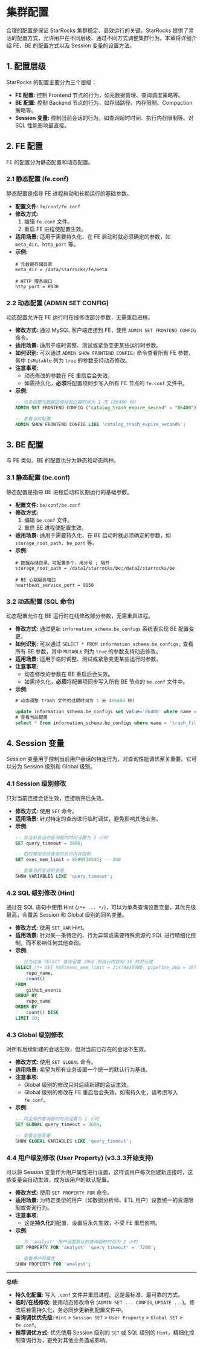 # 集群配置

合理的配置是保证 StarRocks 集群稳定、高效运行的关键。StarRocks 提供了灵活的配置方式，允许用户在不同层级、通过不同方式调整集群行为。本章将详细介绍 FE、BE 的配置方式以及 Session 变量的设置方法。

## 1. 配置层级

StarRocks 的配置主要分为三个层级：

*   **FE 配置:** 控制 Frontend 节点的行为，如元数据管理、查询调度策略等。
*   **BE 配置:** 控制 Backend 节点的行为，如存储路径、内存限制、Compaction 策略等。
*   **Session 变量:** 控制当前会话的行为，如查询超时时间、执行内存限制等。对 SQL 性能影响最直接。

## 2. FE 配置

FE 的配置分为静态配置和动态配置。

### 2.1 静态配置 (fe.conf)

静态配置是指导 FE 进程启动和长期运行的基础参数。

*   **配置文件:** `fe/conf/fe.conf`
*   **修改方式:**
    1.  编辑 `fe.conf` 文件。
    2.  重启 FE 进程使配置生效。
*   **适用场景:** 适用于需要持久化、在 FE 启动时就必须确定的参数，如 `meta_dir`、`http_port` 等。
*   **示例:**
    ```properties
    # 元数据存储目录
    meta_dir = /data/starrocks/fe/meta

    # HTTP 服务端口
    http_port = 8030
    ```

### 2.2 动态配置 (ADMIN SET CONFIG)

动态配置允许在 FE 运行时在线修改部分参数，无需重启进程。

*   **修改方式:** 通过 MySQL 客户端连接到 FE，使用 `ADMIN SET FRONTEND CONFIG` 命令。
*   **适用场景:** 适用于临时调整、测试或紧急变更某些运行时参数。
*   **如何识别:** 可以通过 `ADMIN SHOW FRONTEND CONFIG;` 命令查看所有 FE 参数，其中 `IsMutable` 列为 `true` 的参数支持动态修改。
*   **注意事项:**
    *   动态修改的参数在 FE 重启后会失效。
    *   如需持久化，**必须**将配置项同步写入所有 FE 节点的 `fe.conf` 文件中。
*   **示例:**
    ```sql
    -- 动态调整元数据回收站的过期时间为 1 天 (86400 秒)
    ADMIN SET FRONTEND CONFIG ("catalog_trash_expire_second" = "86400");

    -- 查看当前配置
    ADMIN SHOW FRONTEND CONFIG LIKE 'catalog_trash_expire_second%';
    ```

## 3. BE 配置

与 FE 类似，BE 的配置也分为静态和动态两种。

### 3.1 静态配置 (be.conf)

静态配置是指导 BE 进程启动和长期运行的基础参数。

*   **配置文件:** `be/conf/be.conf`
*   **修改方式:**
    1.  编辑 `be.conf` 文件。
    2.  重启 BE 进程使配置生效。
*   **适用场景:** 适用于需要持久化、在 BE 启动时就必须确定的参数，如 `storage_root_path`、`be_port` 等。
*   **示例:**
    ```properties
    # 数据存储目录，可配置多个，用分号 ; 隔开
    storage_root_path = /data1/starrocks/be;/data2/starrocks/be

    # BE 心跳服务端口
    heartbeat_service_port = 9050
    ```

### 3.2 动态配置 (SQL 命令)

动态配置允许在 BE 运行时在线修改部分参数，无需重启进程。

*   **修改方式:** 通过更新 `information_schema.be_configs` 系统表实现 BE 配置变更。
*   **如何识别:** 可以通过 `SELECT * FROM information_schema.be_configs;` 查看所有 BE 参数，其中 `MUTABLE` 列为 `true` 的参数支持动态修改。
*   **适用场景:** 适用于临时调整、测试或紧急变更某些运行时参数。
*   **注意事项:**
    *   动态修改的参数在 BE 重启后会失效。
    *   如需持久化，**必须**将配置项同步写入所有 BE 节点的 `be.conf` 文件中。
*   **示例:**
    ```sql
    # 动态调整 trash 文件的过期时间为 1 天 (86400 秒)

    update information_schema.be_configs set value='86400' where name = 'trash_file_expire_time_sec';
    # 查看当前配置 
    select * from information_schema.be_configs where name = 'trash_file_expire_time_sec';
    ```

## 4. Session 变量

Session 变量用于控制当前用户会话的特定行为，对查询性能调优至关重要。它可以分为 Session 级别和 Global 级别。

### 4.1 Session 级别修改

只对当前连接会话生效，连接断开后失效。

*   **修改方式:** 使用 `SET` 命令。
*   **适用场景:** 针对特定的查询进行临时调优，避免影响其他业务。
*   **示例:**
    ```sql
    -- 将当前会话的查询超时时间设置为 1 小时
    SET query_timeout = 3600;

    -- 临时增加当前查询的执行内存限制
    SET exec_mem_limit = 8589934592; -- 8GB

    -- 查看当前会话的变量
    SHOW VARIABLES LIKE 'query_timeout';
    ```

### 4.2 SQL 级别修改 (Hint)

通过在 SQL 语句中使用 Hint (`/*+ ... */`)，可以为单条查询设置变量，其优先级最高，会覆盖 Session 和 Global 级别的同名变量。

*   **修改方式:** 使用 `SET_VAR` Hint。
*   **适用场景:** 针对某一条特定的、行为异常或需要特殊资源的 SQL 进行精细化控制，而不影响任何其他查询。
*   **示例:**
    ```sql
    -- 仅为这条 SELECT 查询设置 20GB 的执行内存和 16 的并行度
    SELECT /*+ SET_VAR(exec_mem_limit = 21474836480, pipeline_dop = 16) */
        repo_name,
        count()
    FROM
        github_events
    GROUP BY
        repo_name
    ORDER BY
        count() DESC
    LIMIT 10;
    ```

### 4.3 Global 级别修改

对所有后续新建的会话生效，但对当前已存在的会话不生效。

*   **修改方式:** 使用 `SET GLOBAL` 命令。
*   **适用场景:** 希望为所有业务设置一个统一的默认行为基线。
*   **注意事项:**
    *   Global 级别的修改只对后续新建的会话生效。
    *   Global 级别的修改在 FE 重启后会失效，如需持久化，请考虑写入 `fe.conf`。
*   **示例:**
    ```sql
    -- 将全局的查询超时时间设置为 1 小时
    SET GLOBAL query_timeout = 3600;

    -- 查看全局变量
    SHOW GLOBAL VARIABLES LIKE 'query_timeout';
    ```

### 4.4 用户级别修改 (User Property) (v3.3.3开始支持)

可以将 Session 变量作为用户属性进行设置，这样该用户每次创建新连接时，这些变量会自动生效，成为该用户的默认配置。

*   **修改方式:** 使用 `SET PROPERTY FOR` 命令。
*   **适用场景:** 为特定类型的用户（如数据分析师、ETL 用户）设置统一的资源限制或查询行为。
*   **注意事项:**
    *   这是**持久化**的配置，设置后永久生效，不受 FE 重启影响。
*   **示例:**
    ```sql
    -- 为 'analyst' 用户设置默认的查询超时时间为 2 小时
    SET PROPERTY FOR 'analyst' 'query_timeout' = '7200';

    -- 查看用户的属性
    SHOW PROPERTY FOR 'analyst';
    ```

---

**总结:**

*   **持久化配置:** 写入 `.conf` 文件并重启进程。这是最标准、最可靠的方式。
*   **临时/在线修改:** 使用动态修改命令 (`ADMIN SET ... CONFIG`, `UPDATE ...`)。修改后若需持久化，务必同步更新到配置文件中。
*   **查询调优优先级:** `Hint` > `Session SET` > `User Property` > `Global SET` > `fe.conf`。
*   **推荐调优方式:** 优先使用 Session 级别的 `SET` 或 SQL 级别的 `Hint`，精细化控制查询行为，避免对其他业务造成影响。